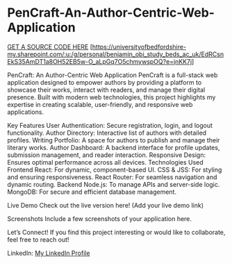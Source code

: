 # PenCraft-An-Author-Centric-Web-Application
[GET A SOURCE CODE HERE](https://universityofbedfordshire-my.sharepoint.com/:u:/g/personal/benjamin_obi_study_beds_ac_uk/EdRCsnEkS35AmDT1a8OH52EB5w-O_aLpGq7O5chmywspOQ?e=jnKK7j)  [https://universityofbedfordshire-my.sharepoint.com/:u:/g/personal/benjamin_obi_study_beds_ac_uk/EdRCsnEkS35AmDT1a8OH52EB5w-O_aLpGq7O5chmywspOQ?e=jnKK7j]

PenCraft: An Author-Centric Web Application
PenCraft is a full-stack web application designed to empower authors by providing a platform to showcase their works, interact with readers, and manage their digital presence. Built with modern web technologies, this project highlights my expertise in creating scalable, user-friendly, and responsive web applications.

Key Features
User Authentication: Secure registration, login, and logout functionality.
Author Directory: Interactive list of authors with detailed profiles.
Writing Portfolio: A space for authors to publish and manage their literary works.
Author Dashboard: A backend interface for profile updates, submission management, and reader interaction.
Responsive Design: Ensures optimal performance across all devices.
Technologies Used
Frontend
React: For dynamic, component-based UI.
CSS & JSS: For styling and ensuring responsiveness.
React Router: For seamless navigation and dynamic routing.
Backend
Node.js: To manage APIs and server-side logic.
MongoDB: For secure and efficient database management.

Live Demo
Check out the live version here! (Add your live demo link)

Screenshots
Include a few screenshots of your application here.

Let’s Connect!
If you find this project interesting or would like to collaborate, feel free to reach out!

LinkedIn: [My LinkedIn Profile](https://www.linkedin.com/in/benjamin-obi)

